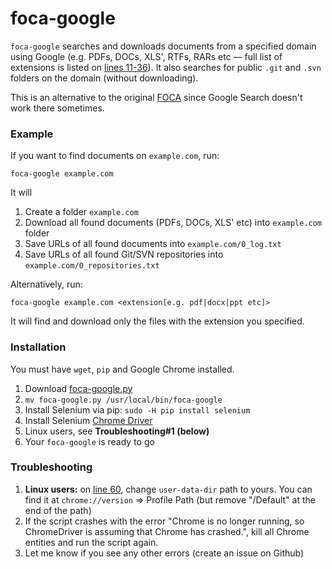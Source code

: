 # foca-google
`foca-google` searches and downloads documents from a specified domain using Google (e.g. PDFs, DOCs, XLS', RTFs, RARs etc — full list of extensions is listed on [lines 11-36](foca-google.py#L11)). It also searches for public `.git` and `.svn` folders on the domain (without downloading).

This is an alternative to the original [FOCA](https://github.com/ElevenPaths/FOCA) since Google Search doesn't work there sometimes.

### Example
If you want to find documents on `example.com`, run:

```
foca-google example.com
```

It will

1. Create a folder `example.com`
2. Download all found documents (PDFs, DOCs, XLS' etc) into `example.com` folder
3. Save URLs of all found documents into `example.com/0_log.txt`
4. Save URLs of all found Git/SVN repositories into `example.com/0_repositories.txt`

Alternatively, run:

```
foca-google example.com <extension[e.g. pdf|docx|ppt etc]>
```
It will find and download only the files with the extension you specified.


### Installation
You must have `wget`, `pip` and Google Chrome installed.

1. Download [foca-google.py](foca-google.py)
2. `mv foca-google.py /usr/local/bin/foca-google`
3. Install Selenium via pip: `sudo -H pip install selenium`
4. Install Selenium [Chrome Driver](https://sites.google.com/a/chromium.org/chromedriver/downloads)
5. Linux users, see **Troubleshooting#1 (below)**
6. Your `foca-google` is ready to go

### Troubleshooting
1. **Linux users:** on [line 60](foca-google.py#L60), change `user-data-dir` path to yours. You can find it at `chrome://version` => Profile Path (but remove "/Default" at the end of the path)
2. If the script crashes with the error "Chrome is no longer running, so ChromeDriver is assuming that Chrome has crashed.", kill all Chrome entities and run the script again.
3. Let me know if you see any other errors (create an issue on Github)
